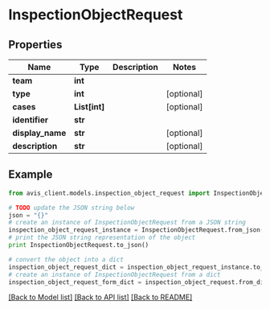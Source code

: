 # InspectionObjectRequest


## Properties

Name | Type | Description | Notes
------------ | ------------- | ------------- | -------------
**team** | **int** |  |
**type** | **int** |  | [optional]
**cases** | **List[int]** |  | [optional]
**identifier** | **str** |  |
**display_name** | **str** |  | [optional]
**description** | **str** |  | [optional]

## Example

```python
from avis_client.models.inspection_object_request import InspectionObjectRequest

# TODO update the JSON string below
json = "{}"
# create an instance of InspectionObjectRequest from a JSON string
inspection_object_request_instance = InspectionObjectRequest.from_json(json)
# print the JSON string representation of the object
print InspectionObjectRequest.to_json()

# convert the object into a dict
inspection_object_request_dict = inspection_object_request_instance.to_dict()
# create an instance of InspectionObjectRequest from a dict
inspection_object_request_form_dict = inspection_object_request.from_dict(inspection_object_request_dict)
```
[[Back to Model list]](../#documentation-for-models) [[Back to API list]](../#documentation-for-api-endpoints) [[Back to README]](../)

